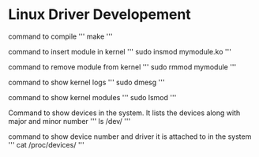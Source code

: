 # Linux Driver Developement

command to compile
'''
make
'''

command to insert module in kernel
''' 
sudo insmod mymodule.ko
'''

command to remove module from kernel
'''
sudo rmmod mymodule
'''

command to show kernel logs 
'''
sudo dmesg
'''

command to show kernel modules
'''
sudo lsmod
'''

Command to show devices in the system. It lists the devices along with major and minor number
'''
ls /dev/
'''

command to show device number and driver it is attached to in the system
'''
cat /proc/devices/
'''


